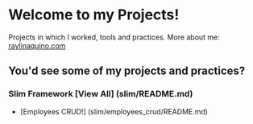 # Welcome to my Projects!

Projects in which I worked, tools and practices. More about me: [raylinaquino.com](http://raylinaquino.com)

## You'd see some of my projects and practices?

### Slim Framework [View All] (slim/README.md)
+ [Employees CRUD!] (slim/employees_crud/README.md)
    
